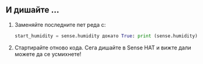 ## И дишайте ...

1. Заменяйте последните пет реда с:
    
    ```python
    start_humidity = sense.humidity докато True: print (sense.humidity) ако sense.humidity > начална_мощност +10: sense.set_pixels (щастлива) elif sense.humidity > начална_мощност + 5: sense.set_pixels (нормално) else: sense.set_pixels (тъжен) sleep (1)
    ```

2. Стартирайте отново кода. Сега дишайте в Sense HAT и вижте дали можете да се усмихнете!